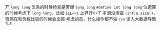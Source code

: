 开 `long long`
叉乘的时候检查是否爆 `long long`
`#define int long long`
位运算的时候考虑下 `long long`，比如 `1LL<<i`
上界开小了
多测没清空
`(int)a.size()`，否则在和负数比较的时候会出错
考虑初态，什么操作都不做
`cin` 读入大数据导致 `TLE`
